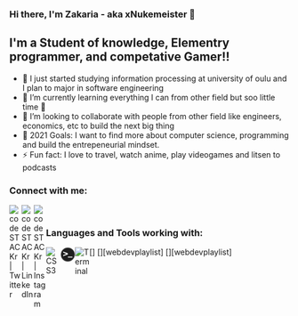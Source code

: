 ### Hi there, I'm Zakaria - aka xNukemeister 👋

## I'm a Student of knowledge, Elementry programmer, and competative Gamer!!

- 🔭 I just started studying information processing at university of oulu and I plan to major in software engineering
- 🌱 I’m currently learning everything I can from other field but soo little time 🤣
- 👯 I’m looking to collaborate with people from other field like engineers, economics, etc to build the next big thing
- 🥅 2021 Goals: I want to find more about computer science, programming and build the entrepeneurial mindset. 
- ⚡ Fun fact: I love to travel, watch anime, play videogames and litsen to podcasts

### Connect with me:

[<img align="left" alt="codeSTACKr | Twitter" width="22px" src="https://cdn.jsdelivr.net/npm/simple-icons@v3/icons/twitter.svg" />][twitter]
[<img align="left" alt="codeSTACKr | LinkedIn" width="22px" src="https://cdn.jsdelivr.net/npm/simple-icons@v3/icons/linkedin.svg" />][linkedin]
[<img align="left" alt="codeSTACKr | Instagram" width="22px" src="https://cdn.jsdelivr.net/npm/simple-icons@v3/icons/instagram.svg" />][instagram]

<br />

### Languages and Tools working with:

[<img align="left" alt="CSS3" width="26px" src="https://ih1.redbubble.net/image.1065285617.2173/flat,750x,075,f-pad,750x1000,f8f8f8.u1.jpg" />]
[<img align="left" alt="Terminal" width="26px" src="https://raw.githubusercontent.com/github/explore/80688e429a7d4ef2fca1e82350fe8e3517d3494d/topics/terminal/terminal.png" />][webdevplaylist]
[<img align="left" alt="Terminal" width="26px" src="https://seeklogo.com/images/U/ubuntu-linux-logo-A8280F4D05-seeklogo.com.png" />][webdevplaylist]




</details>

[website]: https://codeSTACKr.com
[course]: http://vsCodeHero.com
[twitter]: https://twitter.com/Nuker619
[youtube]: https://youtube.com/codeSTACKr
[instagram]: https://www.instagram.com/zakaria_farahx2/
[linkedin]: https://www.linkedin.com/in/zakariye-farah-0b6b03169/
[jsplaylist]: https://www.youtube.com/playlist?list=PLkwxH9e_vrALRJKu7wfXby3MKeflhTu6B
[reactplaylist]: https://www.youtube.com/playlist?list=PLkwxH9e_vrAK4TdffpxKY3QGyHCpxFcQ0
